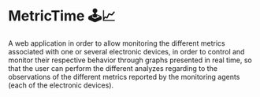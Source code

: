 # MetricTime 🕹📈

A web application in order to allow monitoring the different metrics associated with one or several electronic devices, in order to control and monitor their respective behavior through graphs presented in real time, so that the user can perform the different analyzes regarding to the observations of the different metrics reported by the monitoring agents (each of the electronic devices).
